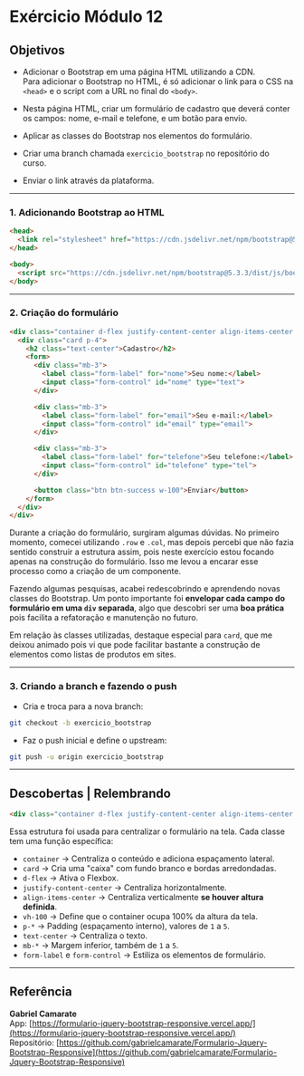 # Exércicio Módulo 12

## Objetivos

* Adicionar o Bootstrap em uma página HTML utilizando a CDN.  
Para adicionar o Bootstrap no HTML, é só adicionar o link para o CSS na `<head>` e o script com a URL no final do `<body>`.

* Nesta página HTML, criar um formulário de cadastro que deverá conter os campos: nome, e-mail e telefone, e um botão para envio.

* Aplicar as classes do Bootstrap nos elementos do formulário.

* Criar uma branch chamada `exercicio_bootstrap` no repositório do curso.

* Enviar o link através da plataforma.

---

### 1. Adicionando Bootstrap ao HTML

```html
<head>
  <link rel="stylesheet" href="https://cdn.jsdelivr.net/npm/bootstrap@5.3.3/dist/css/bootstrap.min.css">
</head>

<body>
  <script src="https://cdn.jsdelivr.net/npm/bootstrap@5.3.3/dist/js/bootstrap.bundle.min.js"></script>
</body>
```

---

### 2. Criação do formulário

```html
<div class="container d-flex justify-content-center align-items-center vh-100">
  <div class="card p-4">
    <h2 class="text-center">Cadastro</h2>
    <form>
      <div class="mb-3">
        <label class="form-label" for="nome">Seu nome:</label>
        <input class="form-control" id="nome" type="text">
      </div>

      <div class="mb-3">
        <label class="form-label" for="email">Seu e-mail:</label>
        <input class="form-control" id="email" type="email">
      </div>

      <div class="mb-3">
        <label class="form-label" for="telefone">Seu telefone:</label>
        <input class="form-control" id="telefone" type="tel">
      </div>

      <button class="btn btn-success w-100">Enviar</button>
    </form>
  </div>
</div>
```

Durante a criação do formulário, surgiram algumas dúvidas. No primeiro momento, comecei utilizando `.row` e `.col`, mas depois percebi que não fazia sentido construir a estrutura assim, pois neste exercício estou focando apenas na construção do formulário. Isso me levou a encarar esse processo como a criação de um componente.

Fazendo algumas pesquisas, acabei redescobrindo e aprendendo novas classes do Bootstrap. Um ponto importante foi **envelopar cada campo do formulário em uma `div` separada**, algo que descobri ser uma **boa prática** pois facilita a refatoração e manutenção no futuro.

Em relação às classes utilizadas, destaque especial para `card`, que me deixou animado pois vi que pode facilitar bastante a construção de elementos como listas de produtos em sites.

---

### 3. Criando a branch e fazendo o push

* Cria e troca para a nova branch:  
```bash
git checkout -b exercicio_bootstrap
```

* Faz o push inicial e define o upstream:  
```bash
git push -u origin exercicio_bootstrap
```

---

## Descobertas | Relembrando

```html
<div class="container d-flex justify-content-center align-items-center vh-100">
```

Essa estrutura foi usada para centralizar o formulário na tela. Cada classe tem uma função específica:

- `container` → Centraliza o conteúdo e adiciona espaçamento lateral.
- `card` → Cria uma "caixa" com fundo branco e bordas arredondadas.
- `d-flex` → Ativa o Flexbox.
- `justify-content-center` → Centraliza horizontalmente.
- `align-items-center` → Centraliza verticalmente **se houver altura definida**.
- `vh-100` → Define que o container ocupa 100% da altura da tela.
- `p-*` → Padding (espaçamento interno), valores de `1` a `5`.
- `text-center` → Centraliza o texto.
- `mb-*` → Margem inferior, também de `1` a `5`.
- `form-label` e `form-control` → Estiliza os elementos de formulário.

---

## Referência

**Gabriel Camarate**  
App: [https://formulario-jquery-bootstrap-responsive.vercel.app/](https://formulario-jquery-bootstrap-responsive.vercel.app/)  
Repositório: [https://github.com/gabrielcamarate/Formulario-Jquery-Bootstrap-Responsive](https://github.com/gabrielcamarate/Formulario-Jquery-Bootstrap-Responsive)

